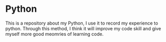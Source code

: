 # Python
This is a repository about my Python, I use it to record my experience to python. 
Through this method, I think it will improve my code skill and give myself more good meomries of learning code.

